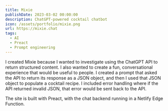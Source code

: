 ```yaml
---
title: Mixie
publishDate: 2023-03-02 00:00:00
description: ChatGPT-powered cocktail chatbot
icon: /assets/portfolio/mixie.png
url: https://mixie.chat
tags:
  - AI
  - Preact
  - Prompt engineering
---
```


I created Mixie because I wanted to investigate using the ChatGPT API to return
structured content. I also wanted to create a fun, conversational experience
that would be useful to people. I created a prompt that asked the API to return
its response as a JSON object, and then I used that JSON object to populate a
cocktail recipe. I included error handling where if the API returned invalid
JSON, that error would be sent back to the API.

The site is built with Preact, with the chat backend running in a Netlify Edge
Function.
